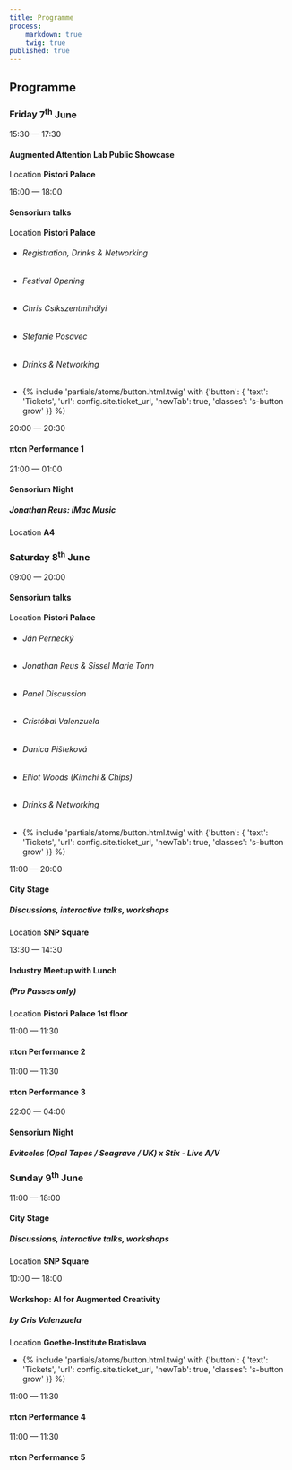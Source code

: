 ```yaml
---
title: Programme
process:
    markdown: true
    twig: true
published: true
---
```


<h2>Programme</h2>

<section class="programme-grid">
    <div class="programme-grid__day">
        <h3 class="programme-grid__daytitle">
            <span class="programme-grid__daytitlename">Friday</span>
            <time datetime="2019-06-07">7<sup>th</sup> June</time>
        </h3>
        <div class="programme-grid__daycontent">
            <div class="programme-block">
                <time class="programme-block__time s-time">15:30 — 17:30</time>
                <h4 class="programme-block__title">Augmented Attention Lab Public Showcase </h4>
                <p class="programme-block__location s-location">Location <strong>Pistori Palace</strong></p>
                <!-- <ul class="programme-grid__dayactions s-actions">
                    <li class="s-actions__item">
                        <a href="#">More info...</a>
                    </li>
                </ul> -->
            </div>
            <div class="programme-block">
                <time class="programme-block__time s-time">16:00 — 18:00</time>
                <h4 class="programme-block__title">Sensorium talks</h4>
                <!-- <h5 class="programme-block__subtitle">by Joschua Noble</h5> -->
                <p class="programme-block__location s-location">Location <strong>Pistori Palace</strong></p>
                <ul class="programme-block__events programme-events">
                    <li class="programme-events__item">
                        <!-- <time class="programme-events__time s-time">10:00 — 12:00</time> -->
                        <h6 class="programme-events__title">Registration, Drinks & Networking</h6>
                    </li>
                    <li class="programme-events__item">
                        <!-- <time class="programme-events__time s-time">10:00 — 12:00</time> -->
                        <h6 class="programme-events__title">Festival Opening</h6>
                    </li>
                    <li class="programme-events__item">
                        <!-- <time class="programme-events__time s-time">10:00 — 12:00</time> -->
                        <h6 class="programme-events__title">Chris Csíkszentmihályi</h6>
                    </li>
                    <li class="programme-events__item">
                        <!-- <time class="programme-events__time s-time">10:00 — 12:00</time> -->
                        <h6 class="programme-events__title">Stefanie Posavec</h6>
                    </li>
                    <li class="programme-events__item">
                        <!-- <time class="programme-events__time s-time">10:00 — 12:00</time> -->
                        <h6 class="programme-events__title">Drinks & Networking</h6>
                    </li>
                    <!-- <li class="programme-events__item">
                        <time class="programme-events__time s-time">14:00 — 12:00</time>
                        <h6 class="programme-events__title">Jan Nikolai Nelles TodaysArt presents: Gabey Tjon a Tham Joachim Sauter</h6>
                    </li> -->
                </ul>
                <ul class="programme-grid__dayactions s-actions">
                    <li class="s-actions__item">
                        {% include 'partials/atoms/button.html.twig' with {'button': {
                            'text': 'Tickets',
                            'url': config.site.ticket_url,
                            'newTab': true,
                            'classes': 's-button grow'
                        }} %}
                    </li>
                    <!-- <li class="s-actions__item">
                        <a href="#">More info...</a>
                    </li> -->
                </ul>
            </div>
            <div class="programme-block">
                <time class="programme-block__time s-time">20:00 — 20:30</time>
                <h4 class="programme-block__title">πton Performance&nbsp;1</h4>
                <!-- <p class="programme-block__location s-location">Location <strong>Pistori Palace</strong></p> -->
                <!-- <ul class="programme-grid__dayactions s-actions">
                    <li class="s-actions__item">
                        <a href="#">More info...</a>
                    </li>
                </ul> -->
            </div>
            <div class="programme-block">
                <time class="programme-block__time s-time">21:00 — 01:00</time>
                <h4 class="programme-block__title">Sensorium Night</h4>
                <h5 class="programme-block__subtitle">Jonathan Reus: iMac Music</h5>
                <p class="programme-block__location s-location">Location <strong>A4</strong></p>
                <!-- <ul class="programme-grid__dayactions s-actions">
                    <li class="s-actions__item">
                        <a href="#">More info...</a>
                    </li>
                </ul> -->
            </div>
        </div>
    </div>
    <div class="programme-grid__day">
        <h3 class="programme-grid__daytitle">
            <span class="programme-grid__daytitlename">Saturday</span>
            <time datetime="2019-06-08">8<sup>th</sup> June</time>
        </h3>
        <div class="programme-grid__daycontent">
            <div class="programme-block">
                <time class="programme-block__time s-time">09:00 — 20:00</time>
                <h4 class="programme-block__title">Sensorium talks</h4>
                <!-- <h5 class="programme-block__subtitle">by Joschua Noble</h5> -->
                <p class="programme-block__location s-location">Location <strong>Pistori Palace</strong></p>
                <ul class="programme-block__events programme-events">
                    <li class="programme-events__item">
                        <!-- <time class="programme-events__time s-time">10:00 — 12:00</time> -->
                        <h6 class="programme-events__title">Ján Pernecký</h6>
                    </li>
                    <li class="programme-events__item">
                        <!-- <time class="programme-events__time s-time">10:00 — 12:00</time> -->
                        <h6 class="programme-events__title">Jonathan Reus & Sissel Marie Tonn</h6>
                    </li>
                    <li class="programme-events__item">
                        <!-- <time class="programme-events__time s-time">10:00 — 12:00</time> -->
                        <h6 class="programme-events__title">Panel Discussion</h6>
                    </li>
                    <li class="programme-events__item">
                        <!-- <time class="programme-events__time s-time">10:00 — 12:00</time> -->
                        <h6 class="programme-events__title">Cristóbal Valenzuela</h6>
                    </li>
                    <li class="programme-events__item">
                        <!-- <time class="programme-events__time s-time">10:00 — 12:00</time> -->
                        <h6 class="programme-events__title">Danica Pišteková</h6>
                    </li>
                    <li class="programme-events__item">
                        <!-- <time class="programme-events__time s-time">10:00 — 12:00</time> -->
                        <h6 class="programme-events__title">Elliot Woods (Kimchi & Chips)</h6>
                    </li>
                    <li class="programme-events__item">
                        <!-- <time class="programme-events__time s-time">10:00 — 12:00</time> -->
                        <h6 class="programme-events__title">Drinks & Networking</h6>
                    </li>
                    <!-- <li class="programme-events__item">
                        <time class="programme-events__time s-time">14:00 — 12:00</time>
                        <h6 class="programme-events__title">Jan Nikolai Nelles TodaysArt presents: Gabey Tjon a Tham Joachim Sauter</h6>
                    </li> -->
                </ul>
                <ul class="programme-grid__dayactions s-actions">
                    <li class="s-actions__item">
                        {% include 'partials/atoms/button.html.twig' with {'button': {
                            'text': 'Tickets',
                            'url': config.site.ticket_url,
                            'newTab': true,
                            'classes': 's-button grow'
                        }} %}
                    </li>
                    <!-- <li class="s-actions__item">
                        <a href="#">More info...</a>
                    </li> -->
                </ul>
            </div>
            <div class="programme-block">
                <time class="programme-block__time s-time">11:00 — 20:00</time>
                <h4 class="programme-block__title">City Stage</h4>
                <h5 class="programme-block__subtitle">Discussions, interactive talks, workshops</h5>
                <p class="programme-block__location s-location">Location <strong>SNP Square</strong></p>
                <!-- <ul class="programme-grid__dayactions s-actions">
                    <li class="s-actions__item">
                        <a href="#">More info...</a>
                    </li>
                </ul> -->
            </div>
            <div class="programme-block">
                <time class="programme-block__time s-time">13:30 — 14:30</time>
                <h4 class="programme-block__title">Industry Meetup with Lunch </h4>
                <h5 class="programme-block__subtitle">(Pro Passes only)</h5>
                <p class="programme-block__location s-location">Location <strong>Pistori Palace 1st floor</strong></p>
                <!-- <ul class="programme-grid__dayactions s-actions">
                    <li class="s-actions__item">
                        <a href="#">More info...</a>
                    </li>
                </ul> -->
            </div>
            <div class="programme-block">
                <time class="programme-block__time s-time">11:00 — 11:30</time>
                <h4 class="programme-block__title">πton Performance&nbsp;2</h4>
                <!-- <p class="programme-block__location s-location">Location <strong>Pistori Palace</strong></p> -->
                <!-- <ul class="programme-grid__dayactions s-actions">
                    <li class="s-actions__item">
                        <a href="#">More info...</a>
                    </li>
                </ul> -->
            </div>
            <div class="programme-block">
                <time class="programme-block__time s-time">11:00 — 11:30</time>
                <h4 class="programme-block__title">πton Performance&nbsp;3</h4>
                <!-- <p class="programme-block__location s-location">Location <strong>Pistori Palace</strong></p> -->
                <!-- <ul class="programme-grid__dayactions s-actions">
                    <li class="s-actions__item">
                        <a href="#">More info...</a>
                    </li>
                </ul> -->
            </div>
            <div class="programme-block">
                <time class="programme-block__time s-time">22:00 — 04:00</time>
                <h4 class="programme-block__title">Sensorium Night</h4>
                <h5 class="programme-block__subtitle">Evitceles (Opal Tapes / Seagrave / UK) x Stix - Live A/V</h5>
                <!-- <p class="programme-block__location s-location">Location <strong>A4</strong></p> -->
                <!-- <ul class="programme-grid__dayactions s-actions">
                    <li class="s-actions__item">
                        <a href="#">More info...</a>
                    </li>
                </ul> -->
            </div>
            <!-- <div class="programme-block">
                <time class="programme-block__time s-time">16:00 — 21:00</time>
                <h4 class="programme-block__title">Installation</h4>
                <p class="programme-block__location s-location">Location <strong>Specific detail</strong></p>
            </div> -->
        </div>
    </div>
    <div class="programme-grid__day">
        <h3 class="programme-grid__daytitle">
            <span class="programme-grid__daytitlename">Sunday</span>
            <time datetime="2019-06-09">9<sup>th</sup> June</time>
        </h3>
        <div class="programme-grid__daycontent">
            <div class="programme-block">
                <time class="programme-block__time s-time">11:00 — 18:00</time>
                <h4 class="programme-block__title">City Stage</h4>
                <h5 class="programme-block__subtitle">Discussions, interactive talks, workshops</h5>
                <p class="programme-block__location s-location">Location <strong>SNP Square</strong></p>
                <!-- <ul class="programme-grid__dayactions s-actions">
                    <li class="s-actions__item">
                        <a href="#">More info...</a>
                    </li>
                </ul> -->
            </div>
            <div class="programme-block">
                <time class="programme-block__time s-time">10:00 — 18:00</time>
                <h4 class="programme-block__title">Workshop: AI for Augmented Creativity</h4>
                <h5 class="programme-block__subtitle">by Cris Valenzuela</h5>
                <p class="programme-block__location s-location">Location <strong>Goethe-Institute Bratislava</strong></p>
                <!-- <ul class="programme-block__events programme-events">
                    <li class="programme-events__item">
                        <time class="programme-events__time s-time">10:00 — 12:00</time>
                        <h6 class="programme-events__title">Christian "Mio" Loclaire Annette Mees Joshua Noble</h6>
                    </li>
                    <li class="programme-events__item">
                        <time class="programme-events__time s-time">14:00 — 12:00</time>
                        <h6 class="programme-events__title">Jan Nikolai Nelles TodaysArt presents: Gabey Tjon a Tham Joachim Sauter</h6>
                    </li>
                </ul> -->
                <ul class="programme-grid__dayactions s-actions">
                    <li class="s-actions__item">
                        {% include 'partials/atoms/button.html.twig' with {'button': {
                            'text': 'Tickets',
                            'url': config.site.ticket_url,
                            'newTab': true,
                            'classes': 's-button grow'
                        }} %}
                    </li>
                    <!-- <li class="s-actions__item">
                        <a href="#">More info...</a>
                    </li> -->
                </ul>
            </div>
            <div class="programme-block">
                <time class="programme-block__time s-time">11:00 — 11:30</time>
                <h4 class="programme-block__title">πton Performance&nbsp;4</h4>
                <!-- <p class="programme-block__location s-location">Location <strong>Pistori Palace</strong></p> -->
                <!-- <ul class="programme-grid__dayactions s-actions">
                    <li class="s-actions__item">
                        <a href="#">More info...</a>
                    </li>
                </ul> -->
            </div>
            <div class="programme-block">
                <time class="programme-block__time s-time">11:00 — 11:30</time>
                <h4 class="programme-block__title">πton Performance&nbsp;5</h4>
                <!-- <h5 class="programme-block__subtitle">by Cris Valenzuela</h5> -->
                <!-- <p class="programme-block__location s-location">Location <strong>Pistori Palace</strong></p> -->
                <!-- <ul class="programme-grid__dayactions s-actions">
                    <li class="s-actions__item">
                        <a href="#">More info...</a>
                    </li>
                </ul> -->
            </div>
        </div>
    </div>
</section>